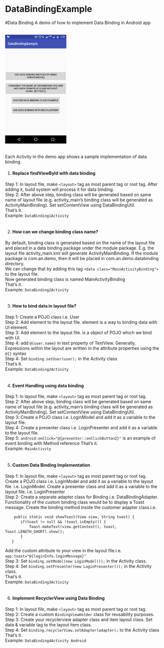 # DataBindingExample
#Data Binding
A demo of how to implement Data Binding in Android app</br></br>


<img src="https://github.com/anitaa1990/DataBindingExample/blob/master/demo.png" width="200" style="max-width:100%;"><br/><br/>


Each Activity in the demo app shows a sample implementation of data binding.<br/>
1. <h4>Replace findViewById  with data binding</h4>
  Step 1: In layout file, make ```<layout>``` tag as most parent tag or root tag. After adding it, build system will process it for data binding.<br/>
  Step 2: After above step, binding class will be generated based on same name of layout file (e.g. activity_main’s binding class will be generated as ActivityMainBinding). Set setContentView using DataBindingUtil.<br/>
  That’s it.<br/>
  Example: ```DataBinding1Activity```<br/><br/>
  
2. <h4>How can we change binding class name?</h4>
By default, binding class is generated based on the name of the layout file and placed in a data binding package under the module package. E.g. the layout file activity_main.xml will generate ActivityMainBinding. If the module package is com.an.demo, then it will be placed in com.an.demo.databinding directory.<br/>
We can change that by adding this tag ```<data class="MainActivityBinding">``` to the layout file.<br/>Now generated binding class is named MainActivityBinding<br/>
  That’s it.<br/>
  Example: ```DataBinding2Activity```<br/><br/>
  
  
3. <h4>How to bind data in layout file?</h4>
Step 1: Create a POJO class i.e. User<br/>
Step 2: Add <data> element to the layout file. <data> element is a way to binding data with UI element.<br/>
Step 3: Add <variable> element to the layout file. <variable> is a object of POJO which we bind with UI.<br/>
Step 4: add ```@{user.name}``` in text property of TextView. Generally, Expressions within the layout are written in the attribute properties using the ```@{}``` syntax<br/>
Step 4: Set ```binding.setUser(user);``` in the Activity class<br/>
That’s it.<br/>
Example: ```DataBinding2Activity```<br/><br/>  
  
 
4. <h4>Event Handling using data binding</h4>
  Step 1: In layout file, make ```<layout>``` tag as most parent tag or root tag.<br/>
  Step 2: After above step, binding class will be generated based on same name of layout file (e.g. activity_main’s binding class will be generated as ActivityMainBinding). Set setContentView using DataBindingUtil.<br/>
  Step 3:  Create a POJO class i.e. LoginModel and add it as a variable to the layout file.<br/>
  Step 4: Create a presenter class i.e. LoginPresenter and add it as a variable to the layout file.<br/>
  Step 5: ```android:onClick="@{presenter::onClickButton2}"``` is an example of event binding with Method reference
  That’s it.<br/>
  Example: ```MainActivity```<br/><br/>  
  
  
5. <h4>Custom Data Binding Implementation</h4>
  Step 1: In layout file, make ```<layout>``` tag as most parent tag or root tag. Create a POJO class i.e. LoginModel and add it as a variable to the layout file. i.e. LoginModel. Create a presenter class and add it as a variable to the layout file. i.e. LoginPresenter<br/>
  Step 2: Create a separate adapter class for Binding i.e. DataBindingAdapter. Functionality of the custom binding class would be to display a Toast message. Create the binding method inside the customer adapter class.i.e.<br/>     
 ``` @BindingAdapter("toast")
     public static void showToast(View view, String toast) {
        if(toast != null && !toast.isEmpty()) {
            Toast.makeText(view.getContext(), toast, Toast.LENGTH_SHORT).show();
        }
    } 
```
Add the custom attribute to your view in the layout file.i.e. 
``` app:toast="@{loginInfo.loginMessage}" ```  <br/>
Step 3: Set ```binding.setModel(new LoginModel());``` in the Activity class.<br/>
Step 4: Set ``` binding.setPresenter(new LoginPresenter()); ``` in the Activity class.<br/>
That’s it.<br/>
Example: ```DataBinding3Activity```<br/><br/> 
  
  
6. <h4>Implement RecyclerView using Data Binding</h4>
  Step 1: In layout file, make ```<layout>``` tag as most parent tag or root tag. <br/>
  Step 2: Create a custom ```BindingViewHolder``` class for reusability purposes.<br/>
  Step 3: Create your recyclerview adapter class and item layout class. Set data & variable tag to the layout item class.<br/>
  Step 4: Set ```binding.recyclerView.setAdapter(adapter);``` to the Activity class <br/>
  That’s it.<br/>
  Example: ```DataBinding4Activity Android```<br/><br/>


